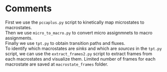 # Comments

First we use the `pccaplus.py` script to kinetically map microstates to macrostates.
</br >
Then we use `micro_to_macro.py` to convert micro assignmnets to macro assignments. 
</br >
Finally we use `tpt.py` to obtain transition paths and fluxes.
</br >
To identify which macrostates are _sinks_ and which are _sources_ in the `tpt.py`
script, we can use the `extract_frames2.py` script to extract frames from each macrostates and visualize them.
Limited number of frames for each macrostate are saved at `macrostate_frames` folder.
